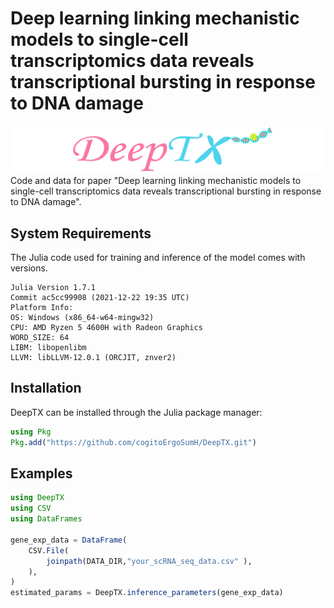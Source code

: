 # Deep learning linking mechanistic models to single-cell transcriptomics data reveals transcriptional bursting in response to DNA damage
![image](https://github.com/cogitoErgoSumH/DeepTX/blob/main/assets/deepTXlogo.jpg)
Code and data for paper  "Deep learning linking mechanistic models to single-cell transcriptomics data reveals transcriptional bursting in response to DNA damage".

## System Requirements

The Julia code used for training and inference of the model comes with versions.

    Julia Version 1.7.1
    Commit ac5cc99908 (2021-12-22 19:35 UTC)
    Platform Info:
    OS: Windows (x86_64-w64-mingw32)
    CPU: AMD Ryzen 5 4600H with Radeon Graphics
    WORD_SIZE: 64
    LIBM: libopenlibm
    LLVM: libLLVM-12.0.1 (ORCJIT, znver2)
## Installation
DeepTX can be installed through the Julia package manager:
```julia
using Pkg
Pkg.add("https://github.com/cogitoErgoSumH/DeepTX.git")
```

## Examples

```julia
using DeepTX
using CSV
using DataFrames

gene_exp_data = DataFrame(
    CSV.File(
        joinpath(DATA_DIR,"your_scRNA_seq_data.csv" ),
    ),
)
estimated_params = DeepTX.inference_parameters(gene_exp_data)
```
